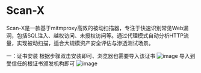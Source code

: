 # Scan-X
Scan-X是一款基于mitmproxy高效的被动扫描器，专注于快速识别常见Web漏洞，包括SQL注入、越权访问、未授权访问等。通过代理模式自动分析HTTP流量，实现被动扫描，适合大规模资产安全评估与渗透测试场景。

一：证书安装
根据步骤双击安装即可、浏览器也需要导入该证书
![image](public/image/20190528145810708.png)
导入到受信任的根证书颁发机构即可
![image](public/image/20190528145810708.png)


